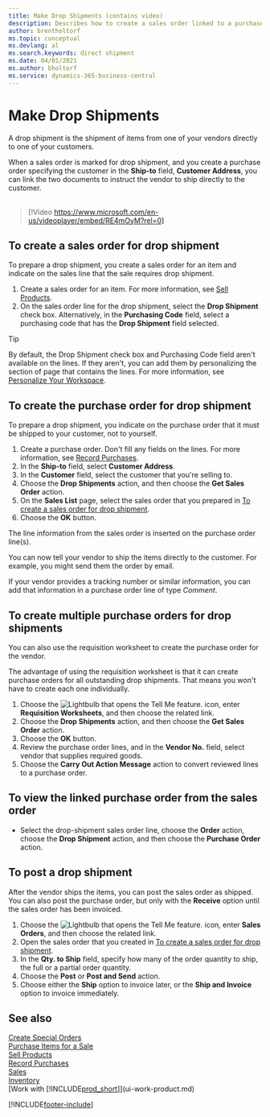 ```yaml
---
title: Make Drop Shipments (contains video)
description: Describes how to create a sales order linked to a purchase order to enable shipment directly from the vendor to the customer.
author: brentholtorf
ms.topic: conceptual
ms.devlang: al
ms.search.keywords: direct shipment
ms.date: 04/01/2021
ms.author: bholtorf
ms.service: dynamics-365-business-central
---
```

# <a name="make-drop-shipments"></a>Make Drop Shipments

A drop shipment is the shipment of items from one of your vendors directly to one of your customers.

When a sales order is marked for drop shipment, and you create a purchase order specifying the customer in the **Ship-to** field, **Customer Address**, you can link the two documents to instruct the vendor to ship directly to the customer.
<br><br>  
  
> [!Video https://www.microsoft.com/en-us/videoplayer/embed/RE4mOyM?rel=0]

## <a name="to-create-a-sales-order-for-drop-shipment"></a>To create a sales order for drop shipment

To prepare a drop shipment, you create a sales order for an item and indicate on the sales line that the sale requires drop shipment.

1. Create a sales order for an item. For more information, see [Sell Products](sales-how-sell-products.md).
2. On the sales order line for the drop shipment, select the **Drop Shipment** check box. Alternatively, in the **Purchasing Code** field, select a purchasing code that has the **Drop Shipment** field selected.

> [!TIP]
> By default, the Drop Shipment check box and Purchasing Code field aren't available on the lines. If they aren't, you can add them by personalizing the section of page that contains the lines. For more information, see [Personalize Your Workspace](ui-personalization-user.md).

## <a name="to-create-the-purchase-order-for-drop-shipment"></a>To create the purchase order for drop shipment

To prepare a drop shipment, you indicate on the purchase order that it must be shipped to your customer, not to yourself.

1. Create a purchase order. Don't fill any fields on the lines. For more information, see [Record Purchases](purchasing-how-record-purchases.md).
2. In the **Ship-to** field, select **Customer Address**.
3. In the **Customer** field, select the customer that you're selling to.
4. Choose the **Drop Shipments** action, and then choose the **Get Sales Order** action.
5. On the **Sales List** page, select the sales order that you prepared in [To create a sales order for drop shipment](#to-create-a-sales-order-for-drop-shipment).
6. Choose the **OK** button.

The line information from the sales order is inserted on the purchase order line(s).

You can now tell your vendor to ship the items directly to the customer. For example, you might send them the order by email. 

If your vendor provides a tracking number or similar information, you can add that information in a purchase order line of type *Comment*.  

## <a name="to-create-multiple-purchase-orders-for-drop-shipments"></a>To create multiple purchase orders for drop shipments

You can also use the requisition worksheet to create the purchase order for the vendor. 

The advantage of using the requisition worksheet is that it can create purchase orders for all outstanding drop shipments. That means you won't have to create each one individually.

1. Choose the ![Lightbulb that opens the Tell Me feature.](media/ui-search/search_small.png "Tell me what you want to do") icon, enter **Requisition Worksheets**, and then choose the related link.
2. Choose the **Drop Shipments** action, and then choose the **Get Sales Order** action.
3. Choose the **OK** button.
4. Review the purchase order lines, and in the **Vendor No.** field, select vendor that supplies required goods. 
5. Choose the **Carry Out Action Message** action to convert reviewed lines to a purchase order.

## <a name="to-view-the-linked-purchase-order-from-the-sales-order"></a>To view the linked purchase order from the sales order

* Select the drop-shipment sales order line, choose the **Order** action, choose the **Drop Shipment** action, and then choose the **Purchase Order** action.

## <a name="to-post-a-drop-shipment"></a>To post a drop shipment

After the vendor ships the items, you can post the sales order as shipped. You can also post the purchase order, but only with the **Receive** option until the sales order has been invoiced.

1. Choose the ![Lightbulb that opens the Tell Me feature.](media/ui-search/search_small.png "Tell me what you want to do") icon, enter **Sales Orders**, and then choose the related link.
2. Open the sales order that you created in [To create a sales order for drop shipment](#to-create-a-sales-order-for-drop-shipment).
3. In the **Qty. to Ship** field, specify how many of the order quantity to ship, the full or a partial order quantity.
4. Choose the **Post** or **Post and Send** action.
5. Choose either the **Ship** option to invoice later, or the **Ship and Invoice** option to invoice immediately.

## <a name="see-also"></a>See also

[Create Special Orders](sales-how-to-create-special-orders.md)  
[Purchase Items for a Sale](purchasing-how-purchase-products-sale.md)  
[Sell Products](sales-how-sell-products.md)  
[Record Purchases](purchasing-how-record-purchases.md)  
[Sales](sales-manage-sales.md)  
[Inventory](inventory-manage-inventory.md)  
[Work with [!INCLUDE[prod_short](includes/prod_short.md)]](ui-work-product.md)


[!INCLUDE[footer-include](includes/footer-banner.md)]

